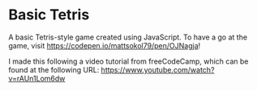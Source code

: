 # Basic Tetris

A basic Tetris-style game created using JavaScript. To have a go at the game, visit https://codepen.io/mattsokol79/pen/OJNagja!

I made this following a video tutorial from freeCodeCamp, which can be found at the following URL: https://www.youtube.com/watch?v=rAUn1Lom6dw
